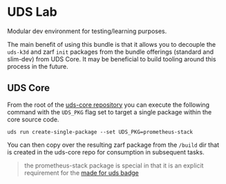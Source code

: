 # UDS Lab

Modular dev environment for testing/learning purposes. 

The main benefit of using this bundle is that it allows you to decouple the `uds-k3d` and zarf `init` packages from the bundle offerings (standard and slim-dev) from UDS Core. It may be beneficial to build tooling around this process in the future.

## UDS Core

From the root of the [uds-core repository](https://github.com/defenseunicorns/uds-core/tree/main) you can execute the following command with the `UDS_PKG` flag set to target a single package within the core source code. 

```
uds run create-single-package --set UDS_PKG=prometheus-stack
```

You can then copy over the resulting zarf package from the `/build` dir that is created in the uds-core repo for consumption in subsequent tasks. 

> the prometheus-stack package is special in that it is an explicit requirement for the [made for uds badge](https://github.com/defenseunicorns/uds-common/blob/main/docs/uds-package-practices.md) 

